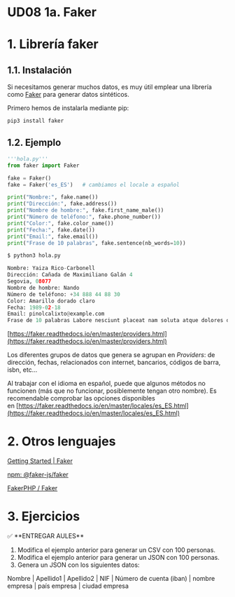 # UD08 1a. Faker

# 1. Librería faker

## 1.1. Instalación

Si necesitamos generar muchos datos, es muy útil emplear una librería como [Faker](https://faker.readthedocs.io/en/master/) para generar datos sintéticos.

Primero hemos de instalarla mediante pip:

```bash
pip3 install faker
```

## 1.2. Ejemplo

```python
'''hola.py'''
from faker import Faker

fake = Faker()
fake = Faker('es_ES')   # cambiamos el locale a español

print("Nombre:", fake.name())
print("Dirección:", fake.address())
print("Nombre de hombre:", fake.first_name_male())
print("Número de teléfono:", fake.phone_number())
print("Color:", fake.color_name())
print("Fecha:", fake.date())
print("Email:", fake.email())
print("Frase de 10 palabras", fake.sentence(nb_words=10))
```

```python
$ python3 hola.py

Nombre: Yaiza Rico-Carbonell
Dirección: Cañada de Maximiliano Galán 4
Segovia, 08077
Nombre de hombre: Nando
Número de teléfono: +34 888 44 88 30
Color: Amarillo dorado claro
Fecha: 1989-02-18
Email: pinolcalixto@example.com
Frase de 10 palabras Labore nesciunt placeat nam soluta atque dolores dolor provident qui.
```

[https://faker.readthedocs.io/en/master/providers.html](https://faker.readthedocs.io/en/master/providers.html)

Los diferentes grupos de datos que genera se agrupan en *Providers*: de dirección, fechas, relacionados con internet, bancarios, códigos de barra, isbn, etc...

Al trabajar con el idioma en español, puede que algunos métodos no funcionen (más que no funcionar, posiblemente tengan otro nombre). Es recomendable comprobar las opciones disponibles en [https://faker.readthedocs.io/en/master/locales/es_ES.html](https://faker.readthedocs.io/en/master/locales/es_ES.html)

# 2. Otros lenguajes

[Getting Started | Faker](https://fakerjs.dev/guide/)

[npm: @faker-js/faker](https://www.npmjs.com/package/@faker-js/faker)

[FakerPHP / Faker](https://fakerphp.github.io/)

# 3. Ejercicios

<aside>
✅ **ENTREGAR AULES**

</aside>

1. Modifica el ejemplo anterior para generar un CSV con 100 personas.
2. Modifica el ejemplo anterior para generar un JSON con 100 personas.
3. Genera un JSON con los siguientes datos:

Nombre | Apellido1 | Apellido2 | NIF | Número de cuenta (iban) | nombre empresa | país empresa | ciudad empresa